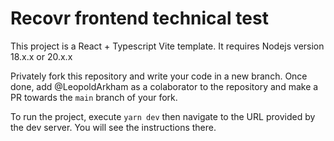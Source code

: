 # Recovr frontend technical test

This project is a React + Typescript Vite template. It requires Nodejs version 18.x.x or 20.x.x

Privately fork this repository and write your code in a new branch. Once done, add @LeopoldArkham as a colaborator to the repository and make a PR towards the `main` branch of your fork.

To run the project, execute `yarn dev` then navigate to the URL provided by the dev server. You will see the instructions there.